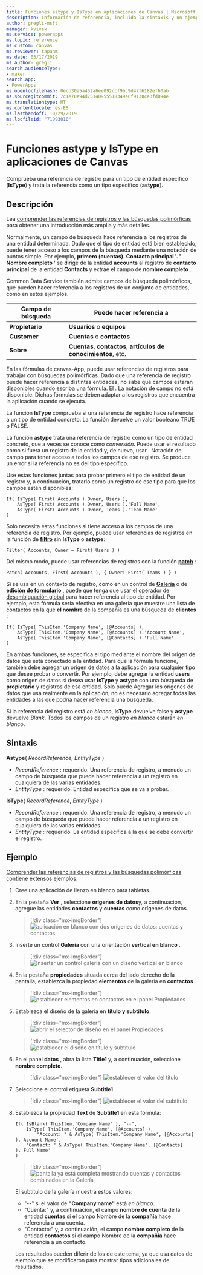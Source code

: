 ```yaml
---
title: Funciones astype y IsType en aplicaciones de Canvas | Microsoft Docs
description: Información de referencia, incluida la sintaxis y un ejemplo, para las funciones astype y IsType en las aplicaciones de Canvas
author: gregli-msft
manager: kvivek
ms.service: powerapps
ms.topic: reference
ms.custom: canvas
ms.reviewer: tapanm
ms.date: 05/17/2019
ms.author: gregli
search.audienceType:
- maker
search.app:
- PowerApps
ms.openlocfilehash: 0ecb30a5a452a6ee092ccf9bc9d47f6182ef60ab
ms.sourcegitcommit: 7c1e70e94d75140955518349e6f9130ce3fd094e
ms.translationtype: MT
ms.contentlocale: es-ES
ms.lasthandoff: 10/29/2019
ms.locfileid: "71993010"
---
```

# <a name="astype-and-istype-functions-in-canvas-apps"></a>Funciones astype y IsType en aplicaciones de Canvas

Comprueba una referencia de registro para un tipo de entidad específico (**IsType**) y trata la referencia como un tipo específico (**astype**).

## <a name="description"></a>Descripción

Lea [comprender las referencias de registros y las búsquedas polimórficas](../working-with-references.md) para obtener una introducción más amplia y más detalles.

Normalmente, un campo de búsqueda hace referencia a los registros de una entidad determinada. Dado que el tipo de entidad está bien establecido, puede tener acceso a los campos de la búsqueda mediante una notación de puntos simple. Por ejemplo, **primero (cuentas). Contacto principal '. ' Nombre completo '** se dirige de la entidad **accounts** al registro de **contacto principal** de la entidad **Contacts** y extrae el campo de **nombre completo** .

Common Data Service también admite campos de búsqueda polimórficos, que pueden hacer referencia a los registros de un conjunto de entidades, como en estos ejemplos.

| Campo de búsqueda | Puede hacer referencia a |
|--------------|--------------|
| **Propietario** | **Usuarios** o **equipos** |
| **Customer** | **Cuentas** o **contactos** |
| **Sobre** | **Cuentas**, **contactos**, **artículos de conocimientos**, etc. |

<!--note from editor: Change "Knowledge Articles" to "Knowledge Base articles" if that is what is being referenced.   -->

En las fórmulas de canvas-App, puede usar referencias de registros para trabajar con búsquedas polimórficas. Dado que una referencia de registro puede hacer referencia a distintas entidades, no sabe qué campos estarán disponibles cuando escriba una fórmula. El *.* La notación de campo no está disponible. Dichas fórmulas se deben adaptar a los registros que encuentra la aplicación cuando se ejecuta.

La función **IsType** comprueba si una referencia de registro hace referencia a un tipo de entidad concreto. La función devuelve un valor booleano TRUE o FALSE.

La función **astype** trata una referencia de registro como un tipo de entidad concreto, que a veces se conoce como *conversión*. Puede usar el resultado como si fuera un registro de la entidad y, de nuevo, usar *.* Notación de campo para tener acceso a todos los campos de ese registro. Se produce un error si la referencia no es del tipo específico.

Use estas funciones juntas para probar primero el tipo de entidad de un registro y, a continuación, tratarlo como un registro de ese tipo para que los campos estén disponibles:

```powerapps-dot
If( IsType( First( Accounts ).Owner, Users ),
    AsType( First( Accounts ).Owner, Users ).'Full Name',
    AsType( First( Accounts ).Owner, Teams ).'Team Name'
)
```

Solo necesita estas funciones si tiene acceso a los campos de una referencia de registro. Por ejemplo, puede usar referencias de registros en la función de [**filtro**](function-filter-lookup.md) sin **IsType** o **astype**:

```powerapps-dot
Filter( Accounts, Owner = First( Users ) )
```

Del mismo modo, puede usar referencias de registros con la función [**patch**](function-patch.md) :

```powerapps-dot
Patch( Accounts, First( Accounts ), { Owner: First( Teams ) } )
```  

Si se usa en un contexto de registro, como en un control de [**Galería**](../controls/control-gallery.md) o de [**edición de formulario**](../controls/control-form-detail.md) , puede que tenga que usar el [operador de desambiguación global](operators.md#disambiguation-operator) para hacer referencia al tipo de entidad. Por ejemplo, esta fórmula sería efectiva en una galería que muestre una lista de contactos en la que **el nombre** de la compañía es una búsqueda de **clientes** :

```powerapps-dot
If( IsType( ThisItem.'Company Name', [@Accounts] ),
    AsType( ThisItem.'Company Name', [@Accounts] ).'Account Name',
    AsType( ThisItem.'Company Name', [@Contacts] ).'Full Name'
)
```

En ambas funciones, se especifica el tipo mediante el nombre del origen de datos que está conectado a la entidad. Para que la fórmula funcione, también debe agregar un origen de datos a la aplicación para cualquier tipo que desee probar o convertir. Por ejemplo, debe agregar la entidad **users** como origen de datos si desea usar **IsType** y **astype** con una búsqueda de **propietario** y registros de esa entidad. Solo puede Agregar los orígenes de datos que usa realmente en la aplicación; no es necesario agregar todas las entidades a las que podría hacer referencia una búsqueda.

Si la referencia del registro está *en blanco*, **IsType** devuelve false y **astype** devuelve *Blank*. Todos los campos de un registro *en blanco* estarán *en blanco*.

## <a name="syntax"></a>Sintaxis

**Astype**( *RecordReference*, *EntityType* )

- *RecordReference* : requerido. Una referencia de registro, a menudo un campo de búsqueda que puede hacer referencia a un registro en cualquiera de las varias entidades.
- *EntityType* : requerido. Entidad específica que se va a probar.

**IsType**( *RecordReference*, *EntityType* )

- *RecordReference* : requerido. Una referencia de registro, a menudo un campo de búsqueda que puede hacer referencia a un registro en cualquiera de las varias entidades.
- *EntityType* : requerido. La entidad específica a la que se debe convertir el registro.

## <a name="example"></a>Ejemplo

[Comprender las referencias de registros y las búsquedas polimórficas](../working-with-references.md) contiene extensos ejemplos.

1. Cree una aplicación de lienzo en blanco para tabletas.

1. En la pestaña **Ver** , seleccione **orígenes de datos**y, a continuación, agregue las entidades **contactos** y **cuentas** como orígenes de datos.
    > [!div class="mx-imgBorder"]
    > ![aplicación en blanco con dos orígenes de datos: cuentas y contactos](media/function-astype-istype/contacts-add-datasources.png)

1. Inserte un control **Galería** con una orientación **vertical en blanco** .

    > [!div class="mx-imgBorder"]
    > ![insertar un control galería con un diseño vertical en blanco](media/function-astype-istype/contacts-customer-gallery.png)

1. En la pestaña **propiedades** situada cerca del lado derecho de la pantalla, establezca la propiedad **elementos** de la galería en **contactos**.

    > [!div class="mx-imgBorder"]
    > ![establecer elementos en contactos en el panel Propiedades](media/function-astype-istype/contacts-customer-datasource.png)

1. Establezca el diseño de la galería en **título y subtítulo**.

    > [!div class="mx-imgBorder"]
    > ![abrir el selector de diseño en el panel Propiedades](media/function-astype-istype/contacts-customer-layout.png)

    > [!div class="mx-imgBorder"]
    > ![establecer el diseño en título y subtítulo](media/function-astype-istype/contacts-customer-flyout.png)

1. En el panel **datos** , abra la lista **Title1** y, a continuación, seleccione **nombre completo**.

    > [!div class="mx-imgBorder"]
    > ![establecer el valor del título](media/function-astype-istype/contacts-customer-title.png)

1. Seleccione el control etiqueta **Subtitle1** .

    > [!div class="mx-imgBorder"]
    > ![establecer el valor del subtítulo](media/function-astype-istype/contacts-customer-subtitle.png)

1. Establezca la propiedad **Text** de **Subtitle1** en esta fórmula:

    ```powerapps-dot
    If( IsBlank( ThisItem.'Company Name' ), "--",
        IsType( ThisItem.'Company Name', [@Accounts] ),
            "Account: " & AsType( ThisItem.'Company Name', [@Accounts] ).'Account Name',
        "Contact: " & AsType( ThisItem.'Company Name', [@Contacts] ).'Full Name'
    )
    ```

    > [!div class="mx-imgBorder"]
    > ![pantalla ya está completa mostrando cuentas y contactos combinados en la Galería](media/function-astype-istype/contacts-customer-complete.png)

    El subtítulo de la galería muestra estos valores:
    - "--" si el valor de **"Company name"** está *en blanco*.
    - "Cuenta:" y, a continuación, el campo **nombre de cuenta** de la entidad **cuentas** si el campo Nombre de la **compañía** hace referencia a una cuenta.
    - "Contacto:" y, a continuación, el campo **nombre completo** de la entidad **contactos** si el campo Nombre de la **compañía** hace referencia a un contacto.

    Los resultados pueden diferir de los de este tema, ya que usa datos de ejemplo que se modificaron para mostrar tipos adicionales de resultados.
